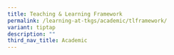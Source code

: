 ```yaml
---
title: Teaching & Learning Framework
permalink: /learning-at-tkgs/academic/tlframework/
variant: tiptap
description: ""
third_nav_title: Academic
---
```


